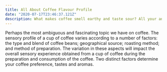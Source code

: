 ```yaml
---
title: All About Coffee Flavour Profile
date: "2020-07-17T23:46:37.121Z"
description: What makes coffee smell earthy and taste sour? All your answers here. 
---
```


Perhaps the most ambiguous and fascinating topic we have on coffee. The sensory profile of a cup of coffee varies according to a number of factors: the type and blend of coffee beans; geographical source; roasting method; and method of preparation. The variation in these aspects will impact the overall sensory experience obtained from a cup of coffee during the preparation and consumption of the coffee. Two distinct factors determine your coffee preference, tastes and aromas.